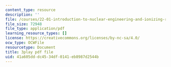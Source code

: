 ```yaml
---
content_type: resource
description: ''
file: /courses/22-01-introduction-to-nuclear-engineering-and-ionizing-radiation-fall-2016/41a605dddc4534df0141eb8987d2544b_YLp8RziRbpg.pdf
file_size: 72948
file_type: application/pdf
learning_resource_types: []
license: https://creativecommons.org/licenses/by-nc-sa/4.0/
ocw_type: OCWFile
resourcetype: Document
title: 3play pdf file
uid: 41a605dd-dc45-34df-0141-eb8987d2544b
---
```

